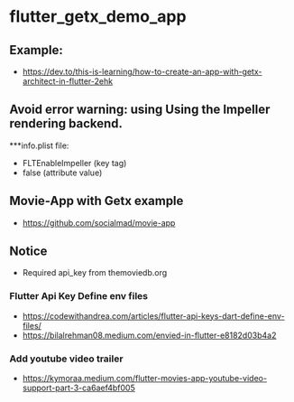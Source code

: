 # flutter_getx_demo_app

## Example:
- https://dev.to/this-is-learning/how-to-create-an-app-with-getx-architect-in-flutter-2ehk

## Avoid error warning: using Using the Impeller rendering backend.
***info.plist file:
- FLTEnableImpeller (key tag)
- false (attribute value)

## Movie-App with Getx example
- https://github.com/socialmad/movie-app

## Notice
- Required api_key from themoviedb.org

### Flutter Api Key Define env files
- https://codewithandrea.com/articles/flutter-api-keys-dart-define-env-files/
- https://bilalrehman08.medium.com/envied-in-flutter-e8182d03b4a2

### Add youtube video trailer 
- https://kymoraa.medium.com/flutter-movies-app-youtube-video-support-part-3-ca6aef4bf005


